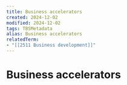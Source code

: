 ```yaml
---
title: Business accelerators
created: 2024-12-02
modified: 2024-12-02
tags: TBSMetadata
alias: Business accelerators
relatedTerm:
- "[[2511 Business development]]"
---
```

# Business accelerators
